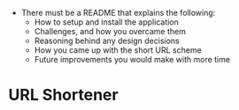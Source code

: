 - There must be a README that explains the following:
  - How to setup and install the application
  - Challenges, and how you overcame them
  - Reasoning behind any design decisions
  - How you came up with the short URL scheme
  - Future improvements you would make with more time

 URL Shortener 
 =============